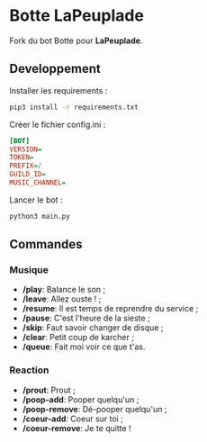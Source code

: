 # Botte LaPeuplade

Fork du bot Botte pour **LaPeuplade**.

## Developpement

Installer les requirements :

```bash
pip3 install -r requirements.txt
```

Créer le fichier config.ini :

```ini
[BOT]
VERSION=
TOKEN=
PREFIX=/
GUILD_ID=
MUSIC_CHANNEL=
```

Lancer le bot :

```bash
python3 main.py
```

## Commandes

### Musique

* **/play**: Balance le son ;
* **/leave**: Allez ouste ! ;
* **/resume**: Il est temps de reprendre du service ;
* **/pause**: C'est l'heure de la sieste ;
* **/skip**: Faut savoir changer de disque ;
* **/clear**: Petit coup de karcher ;
* **/queue**: Fait moi voir ce que t'as.

### Reaction

* **/prout**: Prout ;
* **/poop-add**: Pooper quelqu'un ;
* **/poop-remove**: Dé-pooper quelqu'un ;
* **/coeur-add**: Coeur sur toi ;
* **/coeur-remove**: Je te quitte !
